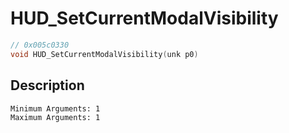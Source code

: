# HUD_SetCurrentModalVisibility
```c
// 0x005c0330
void HUD_SetCurrentModalVisibility(unk p0)
```
## Description
```
Minimum Arguments: 1
Maximum Arguments: 1
```

